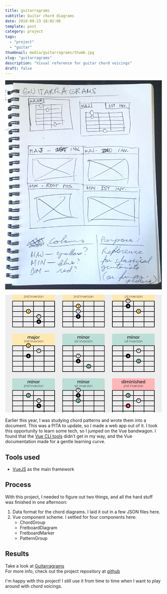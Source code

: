 ```yaml
---
title: guitarragrams
subtitle: Guitar chord diagrams
date: 2018-09-23 18:02:06
template: post
category: project
tags:
  - "project"
  - "guitar"
thumbnail: media/guitarragrams/thumb.jpg
slug: "guitarragrams"
description: "Visual reference for guitar chord voicings"
draft: false
---
```


![Main page sketch](./sketch-1.jpg)

![Main page result](./snapshot.png)

Earlier this year, I was studying chord patterns and wrote them into a document.
This was a PITA to update, so I made a web app out of it. <!-- more --> I took this opportunity to learn some tech, so I jumped on the Vue bandwagon. I found that the [Vue CLI tools](https://cli.vuejs.org/guide/creating-a-project.html) didn't get in my way,
and the Vue documentation made for a gentle learning curve.

## Tools used

- [VueJS](https://vuejs.org/) as the main framework

## Process

With this project, I needed to figure out two things, and all the hard stuff was finished in one afternoon:

1. Data format for the chord diagrams. I laid it out in a few JSON files here.
1. Vue component scheme. I settled for four components here:
   - ChordGroup
   - FretboardDiagram
   - FretboardMarker
   - PatternGroup

## Results

Take a look at [Guitarragrams](https://rjsalvadorr.github.io/guitarragrams/)  
For more info, check out the project repository at [github](https://github.com/rjsalvadorr/guitarragrams)

I'm happy with this project! I still use it from time to time when I want to play around with chord voicings.
